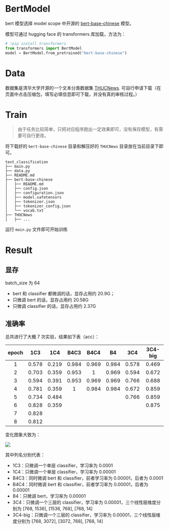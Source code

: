 # BertModel
bert 模型选择 model scope 中开源的 [bert-base-chinese](https://www.modelscope.cn/models/tiansz/bert-base-chinese) 模型。

模型可通过 hugging face 的 transformers 库加载，方法为：

```python
# !pip install transformers
from transformers import BertModel
model = BertModel.from_pretrained("bert-base-chinese")
```

# Data
数据集是清华大学开源的一个文本分类数据集 [THUCNews](http://thuctc.thunlp.org/). 
可自行申请下载（在页面中点击压缩包，填写必填信息即可下载，并没有真的审核过程。）

# Train
> 由于任务比较简单，只把对应程序跑出一定效果即可，没有保存模型，有需要可自行更改。

将下载好的 `bert-base-chinese` 目录和解压好的 `THUCNews` 目录放在当前目录下即可。
```shell
text_classification
├── main.py
├── data.py
├── README.md
├── bert-base-chinese
│   ├── README.md
│   ├── config.json
│   ├── configuration.json
│   ├── model.safetensors
│   ├── tokenizer.json
│   ├── tokenizer_config.json
│   └── vocab.txt
├── THUCNews
│   ├── ...
```

运行 `main.py` 文件即可开始训练

# Result

## 显存
batch_size 为 64
- bert 和 classifier 都微调的话，显存占用约 20.9G；
- 只微调 bert 的话，显存占用约 20.58G
- 只微调 classifier 的话，显存占用约 2.37G

## 准确率

总共进行了大概 7 次实验，结果如下表（acc）：

| epoch |  1C3  |  1C4  | B4C3  | B4C4  |  B4   |  3C4  | 3C4-big |
| :---: | :---: | :---: | :---: | :---: | :---: | :---: | :-----: |
|   1   | 0.578 | 0.219 | 0.984 | 0.969 | 0.984 | 0.578 |  0.469  |
|   2   | 0.703 | 0.359 | 0.953 |   1   | 0.969 | 0.594 |  0.672  |
|   3   | 0.594 | 0.391 | 0.953 | 0.969 | 0.969 | 0.766 |  0.688  |
|   4   | 0.781 | 0.359 |   1   | 0.984 | 0.984 | 0.672 |  0.859  |
|   5   | 0.734 | 0.484 |       |       |       | 0.766 |  0.859  |
|   6   | 0.828 | 0.359 |       |       |       |       |  0.875  |
|   7   | 0.828 |       |       |       |       |       |         |
|   8   | 0.812 |       |       |       |       |       |         |

变化图象大致为：

![](https://washing-pic-1302390349.cos.ap-beijing.myqcloud.com/obsidian/pic/202411271604071.png)

其中列名分别代表：

- 1C3：只微调一个单层 classifier，学习率为 0.0001
- 1C4：只微调一个单层 classifier，学习率为 0.00001
- B4C3：同时微调 bert 和 classifier，前者学习率为 0.00001，后者为 0.0001
- B4C4：同时微调 bert 和 classifier，前者学习率为 0.00001，后者为 0.00001
- B4：只微调 bert，学习率为 0.00001
- 3C4：只微调一个三层的 classifier，学习率为 0.00001，三个线性层维度分别为 [768, 1536], [1536, 768], [768, 14]
- 3C4-big：只微调一个三层的 classifier，学习率为 0.00001，三个线性层维度分别为 [768, 3072], [3072, 768], [768, 14]
